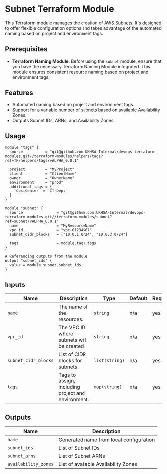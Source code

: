 # Subnet Terraform Module

This Terraform module manages the creation of AWS Subnets. It's designed to offer flexible configuration options and takes advantage of the automated naming based on project and environment tags.

## Prerequisites

- **Terraform Naming Module**: Before using the `subnet` module, ensure that you have the necessary Terraform Naming Module integrated. This module ensures consistent resource naming based on project and environment tags.

## Features

- Automated naming based on project and environment tags.
- Support for a variable number of subnets based on available Availability Zones.
- Outputs Subnet IDs, ARNs, and Availability Zones.

## Usage

```hcl
module "tags" {
  source          = "git@github.com:UKHSA-Internal/devops-terraform-modules.git//terraform-modules/helpers/tags?ref=TF/helpers/tags/vALPHA_0.0.1"

  project         = "MyProject"
  client          = "ClientName"
  owner           = "OwnerName"
  environment     = "prod"
  additional_tags = {
    "CostCenter" = "IT-Dept"
  }
}

module "subnet" {
  source               = "git@github.com:UKHSA-Internal/devops-terraform-modules.git//terraform-modules/subnet?ref=subnet/vALPHA_0.0.1"
  name                 = "MyResourceName"
  vpc_id               = "vpc-01234567"
  subnet_cidr_blocks   = ["10.0.1.0/24", "10.0.2.0/24"]

  tags                 = module.tags.tags
}

# Referencing outputs from the module
output "subnet_ids" {
  value = module.subnet.subnet_ids
}
```

## Inputs

| Name                 | Description                                       | Type          | Default | Required |
|----------------------|---------------------------------------------------|---------------|---------|----------|
| `name`               | The name of the resources.                        | `string`      | n/a     | yes      |
| `vpc_id`             | The VPC ID where subnets will be created.         | `string`      | n/a     | yes      |
| `subnet_cidr_blocks` | List of CIDR blocks for subnets.                  | `list(string)`| n/a     | yes      |
| `tags`               | Tags to assign, including project and environment.| `map(string)` | n/a     | yes      |

## Outputs

| Name                 | Description                             |
|----------------------|-----------------------------------------|
| `name`               | Generated name from local configuration |
| `subnet_ids`         | List of Subnet IDs                      |
| `subnet_arns`        | List of Subnet ARNs                     |
| `availability_zones` | List of available Availability Zones    |
